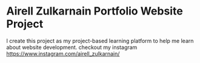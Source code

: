 # Airell Zulkarnain Portfolio Website Project
I create this project as my project-based learning platform to help me learn about website development.
checkout my instagram https://www.instagram.com/airell_zulkarnain/
